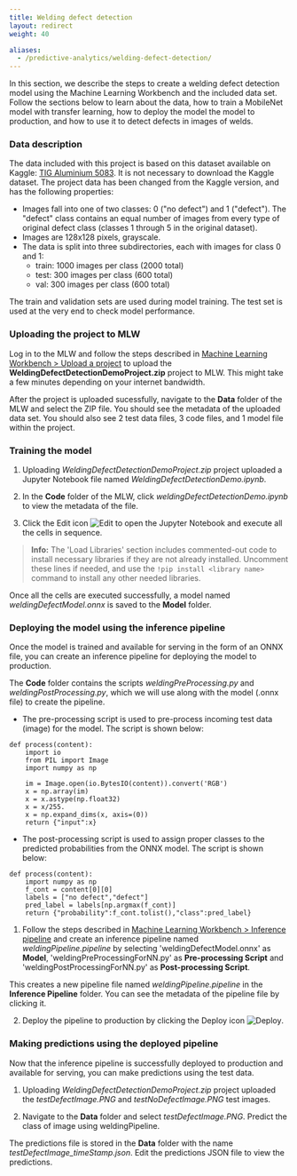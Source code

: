 ```yaml
---
title: Welding defect detection
layout: redirect
weight: 40

aliases:
  - /predictive-analytics/welding-defect-detection/
---
```


In this section, we describe the steps to create a welding defect detection model using the Machine Learning Workbench and the included data set. Follow the sections below to learn about the data, how to train a MobileNet model with transfer learning, how to deploy the model the model to production, and how to use it to detect defects in images of welds.

### Data description

The data included with this project is based on this dataset available on Kaggle: [TIG Aluminium 5083]( https://www.kaggle.com/danielbacioiu/tig-aluminium-5083). It is not necessary to download the Kaggle dataset. The project data has been changed from the Kaggle version, and has the following properties:

- Images fall into one of two classes: 0 ("no defect") and 1 ("defect"). The "defect" class contains an equal number of images from every type of original defect class (classes 1 through 5 in the original dataset).
- Images are 128x128 pixels, grayscale.
- The data is split into three subdirectories, each with images for class 0 and 1: 
	- train: 1000 images per class (2000 total)
	- test: 300 images per class (600 total)
	- val: 300 images per class (600 total)
	
The train and validation sets are used during model training. The test set is used at the very end to check model performance.

### Uploading the project to MLW

Log in to the MLW and follow the steps described in [Machine Learning Workbench > Upload a project](/machine-learning/web-app-mlw/#upload-a-project) to upload the **WeldingDefectDetectionDemoProject.zip** project to MLW. This might take a few minutes depending on your internet bandwidth.

After the project is uploaded sucessfully, navigate to the **Data** folder of the MLW and select the ZIP file. You should see the metadata of the uploaded data set. You should also see 2 test data files, 3 code files, and 1 model file within the project.



### Training the model

1. Uploading *WeldingDefectDetectionDemoProject.zip* project uploaded a Jupyter Notebook file named *WeldingDefectDetectionDemo.ipynb*. 

2. In the **Code** folder of the MLW, click *weldingDefectDetectionDemo.ipynb* to view the metadata of the file. 

3. Click the Edit icon <img src="/images/zementis/mlw-edit-icon.png" alt="Edit" style="display:inline-block; margin:0"> to open the Jupyter Notebook and execute all the cells in sequence.

> **Info:** The 'Load Libraries' section includes commented-out code to install necessary libraries if they are not already installed. Uncomment these lines if needed, and use the `!pip install <library name>` command to install any other needed libraries.

Once all the cells are executed successfully, a model named *weldingDefectModel.onnx* is saved to the **Model** folder.



### Deploying the model using the inference pipeline

Once the model is trained and available for serving in the form of an ONNX file, you can create an inference pipeline for deploying the model to production. 

The **Code** folder contains the scripts *weldingPreProcessing.py* and *weldingPostProcessing.py*, which we will use along with the model (.onnx file) to create the pipeline.

* The pre-processing script is used to pre-process incoming test data (image) for the model. The script is shown below:

```
def process(content):
    import io
    from PIL import Image
    import numpy as np
    
    im = Image.open(io.BytesIO(content)).convert('RGB')       
    x = np.array(im)
    x = x.astype(np.float32)
    x = x/255.
    x = np.expand_dims(x, axis=(0))
    return {"input":x}
```

* The post-processing script is used to assign proper classes to the predicted probabilities from the ONNX model. The script is shown below:

```
def process(content):
    import numpy as np
    f_cont = content[0][0]
    labels = ["no defect","defect"]
    pred_label = labels[np.argmax(f_cont)]
    return {"probability":f_cont.tolist(),"class":pred_label}
```

1. Follow the steps described in [Machine Learning Workbench > Inference pipeline](/machine-learning/web-app-mlw/#creating-a-new-pipeline) and create an inference pipeline named *weldingPipeline.pipeline* by selecting 'weldingDefectModel.onnx' as **Model**, 'weldingPreProcessingForNN.py' as **Pre-processing Script** and 'weldingPostProcessingForNN.py' as **Post-processing Script**. 

This creates a new pipeline file named *weldingPipeline.pipeline* in the **Inference Pipeline** folder. You can see the metadata of the pipeline file by clicking it.

2. Deploy the pipeline to production by clicking the Deploy icon <img src="/images/zementis/mlw-deploy-icon.png" alt="Deploy" style="display:inline-block; margin:0">.


### Making predictions using the deployed pipeline

Now that the inference pipeline is successfully deployed to production and available for serving, you can make predictions using the test data. 

1. Uploading *WeldingDefectDetectionDemoProject.zip* project uploaded the *testDefectImage.PNG* and *testNoDefectImage.PNG* test images.

2. Navigate to the **Data** folder and select *testDefectImage.PNG*. Predict the class of image using weldingPipeline.

The predictions file is stored in the **Data** folder with the name *testDefectImage_timeStamp.json*. Edit the predictions JSON file to view the predictions.











